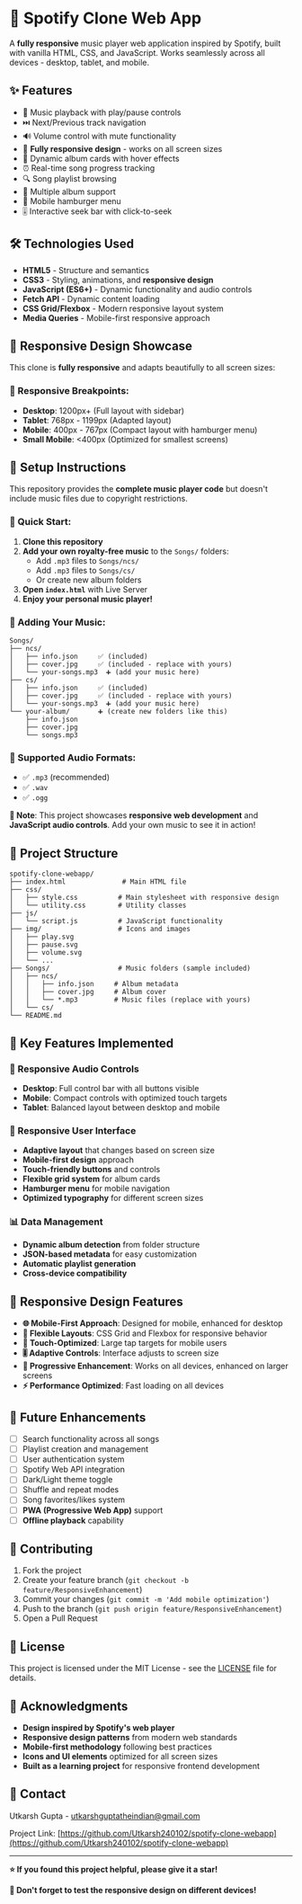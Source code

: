 # 🎵 Spotify Clone Web App

A **fully responsive** music player web application inspired by Spotify, built with vanilla HTML, CSS, and JavaScript. Works seamlessly across all devices - desktop, tablet, and mobile.

## ✨ Features

- 🎵 Music playback with play/pause controls
- ⏭️ Next/Previous track navigation  
- 🔊 Volume control with mute functionality
- 📱 **Fully responsive design** - works on all screen sizes
- 🎨 Dynamic album cards with hover effects
- ⏰ Real-time song progress tracking
- 🔍 Song playlist browsing
- 📂 Multiple album support
- 🍔 Mobile hamburger menu
- 🎚️ Interactive seek bar with click-to-seek

## 🛠️ Technologies Used

- **HTML5** - Structure and semantics
- **CSS3** - Styling, animations, and **responsive design**
- **JavaScript (ES6+)** - Dynamic functionality and audio controls
- **Fetch API** - Dynamic content loading
- **CSS Grid/Flexbox** - Modern responsive layout system
- **Media Queries** - Mobile-first responsive approach

## 📱 Responsive Design Showcase

This clone is **fully responsive** and adapts beautifully to all screen sizes:

### 📐 Responsive Breakpoints:
- **Desktop**: 1200px+ (Full layout with sidebar)
- **Tablet**: 768px - 1199px (Adapted layout)
- **Mobile**: 400px - 767px (Compact layout with hamburger menu)
- **Small Mobile**: <400px (Optimized for smallest screens)

## 🎵 Setup Instructions

This repository provides the **complete music player code** but doesn't include music files due to copyright restrictions.

### 🚀 Quick Start:
1. **Clone this repository**
2. **Add your own royalty-free music** to the `Songs/` folders:
   - Add `.mp3` files to `Songs/ncs/`
   - Add `.mp3` files to `Songs/cs/`
   - Or create new album folders
3. **Open `index.html`** with Live Server
4. **Enjoy your personal music player!**

### 📁 Adding Your Music:
```
Songs/
├── ncs/
│   ├── info.json     ✅ (included)
│   ├── cover.jpg     ✅ (included - replace with yours)
│   └── your-songs.mp3  ➕ (add your music here)
├── cs/
│   ├── info.json     ✅ (included)
│   ├── cover.jpg     ✅ (included - replace with yours)
│   └── your-songs.mp3  ➕ (add your music here)
└── your-album/       ➕ (create new folders like this)
    ├── info.json
    ├── cover.jpg
    └── songs.mp3
```

### 🎯 Supported Audio Formats:
- ✅ `.mp3` (recommended)
- ✅ `.wav`
- ✅ `.ogg`

**🎵 Note**: This project showcases **responsive web development** and **JavaScript audio controls**. Add your own music to see it in action!

## 📁 Project Structure

```
spotify-clone-webapp/
├── index.html              # Main HTML file
├── css/
│   ├── style.css          # Main stylesheet with responsive design
│   └── utility.css        # Utility classes
├── js/
│   └── script.js          # JavaScript functionality
├── img/                   # Icons and images
│   ├── play.svg
│   ├── pause.svg
│   ├── volume.svg
│   └── ...
├── Songs/                 # Music folders (sample included)
│   ├── ncs/
│   │   ├── info.json     # Album metadata
│   │   ├── cover.jpg     # Album cover
│   │   └── *.mp3         # Music files (replace with yours)
│   └── cs/
└── README.md
```

## 🎯 Key Features Implemented

### 📱 Responsive Audio Controls
- **Desktop**: Full control bar with all buttons visible
- **Mobile**: Compact controls with optimized touch targets
- **Tablet**: Balanced layout between desktop and mobile

### 🎨 Responsive User Interface
- **Adaptive layout** that changes based on screen size
- **Mobile-first design** approach
- **Touch-friendly buttons** and controls
- **Flexible grid system** for album cards
- **Hamburger menu** for mobile navigation
- **Optimized typography** for different screen sizes

### 📊 Data Management
- **Dynamic album detection** from folder structure
- **JSON-based metadata** for easy customization
- **Automatic playlist generation**
- **Cross-device compatibility**

## 🎨 Responsive Design Features

- **🌐 Mobile-First Approach**: Designed for mobile, enhanced for desktop
- **📐 Flexible Layouts**: CSS Grid and Flexbox for responsive behavior  
- **🔘 Touch-Optimized**: Large tap targets for mobile users
- **🎚️ Adaptive Controls**: Interface adjusts to screen size
- **📱 Progressive Enhancement**: Works on all devices, enhanced on larger screens
- **⚡ Performance Optimized**: Fast loading on all devices

## 🚀 Future Enhancements

- [ ] Search functionality across all songs
- [ ] Playlist creation and management
- [ ] User authentication system
- [ ] Spotify Web API integration
- [ ] Dark/Light theme toggle
- [ ] Shuffle and repeat modes
- [ ] Song favorites/likes system
- [ ] **PWA (Progressive Web App)** support
- [ ] **Offline playback** capability

## 🤝 Contributing

1. Fork the project
2. Create your feature branch (`git checkout -b feature/ResponsiveEnhancement`)
3. Commit your changes (`git commit -m 'Add mobile optimization'`)
4. Push to the branch (`git push origin feature/ResponsiveEnhancement`)
5. Open a Pull Request

## 📄 License

This project is licensed under the MIT License - see the [LICENSE](LICENSE) file for details.

## 🙏 Acknowledgments

- **Design inspired by Spotify's web player**
- **Responsive design patterns** from modern web standards
- **Mobile-first methodology** following best practices
- **Icons and UI elements** optimized for all screen sizes
- **Built as a learning project** for responsive frontend development

## 📧 Contact

Utkarsh Gupta - utkarshguptatheindian@gmail.com

Project Link: [https://github.com/Utkarsh240102/spotify-clone-webapp](https://github.com/Utkarsh240102/spotify-clone-webapp)

---

**⭐ If you found this project helpful, please give it a star!**

**📱 Don't forget to test the responsive design on different devices!**
